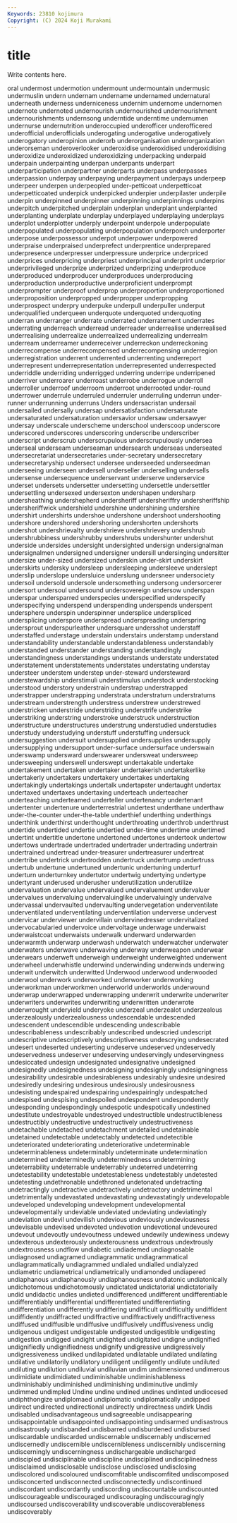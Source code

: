 ```yaml
---
Keywords: 23810 kojimura
Copyright: (C) 2024 Koji Murakami
---
```


# title

Write contents here.



oral undermost undermotion undermount undermountain undermusic undermuslin undern undernam undername
undernamed undernatural underneath underness underniceness undernim undernome undernomen undernote undernoted
undernourish undernourished undernourishment undernourishments undernsong underntide underntime undernumen undernurse undernutrition
underoccupied underofficer underofficered underofficial underofficials underogating underogative underogatively underogatory underopinion
underorb underorganisation underorganization underorseman underoverlooker underoxidise underoxidised underoxidising underoxidize underoxidized
underoxidizing underpacking underpaid underpain underpainting underpan underpants underpart underparticipation underpartner
underparts underpass underpasses underpassion underpay underpaying underpayment underpays underpeep underpeer
underpen underpeopled under-petticoat underpetticoat underpetticoated underpick underpicked underpier underpilaster underpile
underpin underpinned underpinner underpinning underpinnings underpins underpitch underpitched underplain underplan
underplant underplanted underplanting underplate underplay underplayed underplaying underplays underplot underplotter
underply underpoint underpole underpopulate underpopulated underpopulating underpopulation underporch underporter underpose
underpossessor underpot underpower underpowered underpraise underpraised underprefect underprentice underprepared underpresence
underpresser underpressure underprice underpriced underprices underpricing underpriest underprincipal underprint underprior
underprivileged underprize underprized underprizing underproduce underproduced underproducer underproduces underproducing underproduction
underproductive underproficient underprompt underprompter underproof underprop underproportion underproportioned underproposition underpropped
underpropper underpropping underprospect underpry underpuke underpull underpuller underput underqualified underqueen
underquote underquoted underquoting underran underranger underrate underrated underratement underrates underrating
underreach underread underreader underrealise underrealised underrealising underrealize underrealized underrealizing underrealm
underream underreamer underreceiver underreckon underreckoning underrecompense underrecompensed underrecompensing underregion underregistration
underrent underrented underrenting underreport underrepresent underrepresentation underrepresented underrespected underriddle underriding
underrigged underring underripe underripened underriver underroarer underroast underrobe underrogue underroll
underroller underroof underroom underroot underrooted under-round underrower underrule underruled underruler
underruling underrun under-runner underrunning underruns Unders undersacristan undersail undersailed undersally
undersap undersatisfaction undersaturate undersaturated undersaturation undersavior undersaw undersawyer undersay underscale
underscheme underschool underscoop underscore underscored underscores underscoring underscribe underscriber underscript
underscrub underscrupulous underscrupulously undersea underseal underseam underseaman undersearch underseas underseated
undersecretariat undersecretaries under-secretary undersecretary undersecretaryship undersect undersee underseeded underseedman underseeing
underseen undersell underseller underselling undersells undersense undersequence underservant underserve underservice
underset undersets undersetter undersetting undersettle undersettler undersettling undersexed undersexton undershapen
undersharp undersheathing undershepherd undersheriff undersheriffry undersheriffship undersheriffwick undershield undershine undershining
undershire undershirt undershirts undershoe undershone undershoot undershooting undershore undershored undershoring
undershorten undershorts undershot undershrievalty undershrieve undershrievery undershrub undershrubbiness undershrubby undershrubs
undershunter undershut underside undersides undersight undersighted undersign undersignalman undersignalmen undersigned
undersigner undersill undersinging undersitter undersize under-sized undersized underskin under-skirt underskirt
underskirts undersky undersleep undersleeping undersleeve underslept underslip underslope undersluice underslung
undersneer undersociety undersoil undersold undersole undersomething undersong undersorcerer undersort undersoul
undersound undersovereign undersow underspan underspar undersparred underspecies underspecified underspecify underspecifying
underspend underspending underspends underspent undersphere underspin underspinner undersplice underspliced undersplicing
underspore underspread underspreading underspring undersprout underspurleather undersquare undersshot understaff understaffed
understage understain understairs understamp understand understandability understandable understandableness understandably understanded
understander understanding understandingly understandingness understandings understands understate understated understatement understatements
understates understating understay understeer understem understep under-steward understeward understewardship understimuli
understimulus understock understocking understood understory understrain understrap understrapped understrapper understrapping
understrata understratum understratums understream understrength understress understrew understrewed understricken understride
understriding understrife understrike understriking understring understroke understruck understruction understructure understructures
understrung understudied understudies understudy understudying understuff understuffing undersuck undersuggestion undersuit
undersupplied undersupplies undersupply undersupplying undersupport under-surface undersurface underswain underswamp undersward
underswearer undersweat undersweep undersweeping underswell underswept undertakable undertake undertakement undertaken
undertaker undertakerish undertakerlike undertakerly undertakers undertakery undertakes undertaking undertakingly undertakings
undertalk undertapster undertaught undertax undertaxed undertaxes undertaxing underteach underteacher underteaching
underteamed underteller undertenancy undertenant undertenter undertenure underterrestrial undertest underthane underthaw
under-the-counter under-the-table underthief underthing underthings underthink underthirst underthought underthroating underthrob
underthrust undertide undertided undertie undertied under-time undertime undertimed undertint undertitle
undertone undertoned undertones undertook undertow undertows undertrade undertraded undertrader undertrading
undertrain undertrained undertread under-treasurer undertreasurer undertreat undertribe undertrick undertrodden undertruck
undertrump undertruss undertub undertune undertuned undertunic undertuning underturf underturn underturnkey
undertutor undertwig undertying undertype undertyrant underused underusher underutilization underutilize undervaluation
undervalue undervalued undervaluement undervaluer undervalues undervaluing undervaluinglike undervaluingly undervalve undervassal
undervaulted undervaulting undervegetation underventilate underventilated underventilating underventilation underverse undervest undervicar
underviewer undervillain undervinedresser undervitalized undervocabularied undervoice undervoltage underwage underwaist underwaistcoat
underwaists underwalk underward underwarden underwarmth underwarp underwash underwatch underwatcher underwater
underwaters underwave underwaving underway underweapon underwear underwears underweft underweigh underweight
underweighted underwent underwheel underwhistle underwind underwinding underwinds underwing underwit underwitch
underwitted Underwood underwood underwooded underwool underwork underworked underworker underworking underworkman
underworkmen underworld underworlds underwound underwrap underwrapped underwrapping underwrit underwrite underwriter
underwriters underwrites underwriting underwritten underwrote underwrought underyield underyoke underzeal underzealot
underzealous underzealously underzealousness undescendable undescended undescendent undescendible undescending undescribable undescribableness
undescribably undescribed undescried undescript undescriptive undescriptively undescriptiveness undescrying undesecrated undesert
undeserted undeserting undeserve undeserved undeservedly undeservedness undeserver undeserving undeservingly undeservingness
undesiccated undesign undesignated undesignative undesigned undesignedly undesignedness undesigning undesigningly undesigningness
undesirability undesirable undesirableness undesirably undesire undesired undesiredly undesiring undesirous undesirously
undesirousness undesisting undespaired undespairing undespairingly undespatched undespised undespising undespoiled undespondent
undespondently undesponding undespondingly undespotic undespotically undestined undestitute undestroyable undestroyed undestructible
undestructibleness undestructibly undestructive undestructively undestructiveness undetachable undetached undetachment undetailed undetainable
undetained undetectable undetectably undetected undetectible undeteriorated undeteriorating undeteriorative undeterminable undeterminableness
undeterminably undeterminate undetermination undetermined undeterminedly undeterminedness undetermining undeterrability undeterrable undeterrably
undeterred undeterring undetestability undetestable undetestableness undetestably undetested undetesting undethronable undethroned
undetonated undetracting undetractingly undetractive undetractively undetractory undetrimental undetrimentally undevastated undevastating
undevastatingly undevelopable undeveloped undeveloping undevelopment undevelopmental undevelopmentally undeviable undeviated undeviating
undeviatingly undeviation undevil undevilish undevious undeviously undeviousness undevisable undevised undevoted
undevotion undevotional undevoured undevout undevoutly undevoutness undewed undewily undewiness undewy
undexterous undexterously undexterousness undextrous undextrously undextrousness undflow undiabetic undiademed undiagnosable
undiagnosed undiagramed undiagrammatic undiagrammatical undiagrammatically undiagrammed undialed undialled undialyzed undiametric
undiametrical undiametrically undiamonded undiapered undiaphanous undiaphanously undiaphanousness undiatonic undiatonically undichotomous
undichotomously undictated undictatorial undictatorially undid undidactic undies undieted undifferenced undifferent
undifferentiable undifferentiably undifferential undifferentiated undifferentiating undifferentiation undifferently undiffering undifficult undifficultly
undiffident undiffidently undiffracted undiffractive undiffractively undiffractiveness undiffused undiffusible undiffusive undiffusively
undiffusiveness undig undigenous undigest undigestable undigested undigestible undigesting undigestion undigged
undight undighted undigitated undigne undignified undignifiedly undignifiedness undignify undigressive undigressively
undigressiveness undiked undilapidated undilatable undilated undilating undilative undilatorily undilatory undiligent
undiligently undilute undiluted undiluting undilution undiluvial undiluvian undim undimensioned undimerous
undimidiate undimidiated undiminishable undiminishableness undiminishably undiminished undiminishing undiminutive undimly undimmed
undimpled Undine undine undined undines undinted undiocesed undiphthongize undiplomaed undiplomatic
undiplomatically undipped undirect undirected undirectional undirectly undirectness undirk Undis undisabled
undisadvantageous undisagreeable undisappearing undisappointable undisappointed undisappointing undisarmed undisastrous undisastrously undisbanded
undisbarred undisburdened undisbursed undiscardable undiscarded undiscernable undiscernably undiscerned undiscernedly undiscernible
undiscernibleness undiscernibly undiscerning undiscerningly undiscerningness undischargeable undischarged undiscipled undisciplinable undiscipline
undisciplined undisciplinedness undisclaimed undisclosable undisclose undisclosed undisclosing undiscolored undiscoloured undiscomfitable
undiscomfited undiscomposed undisconcerted undisconnected undisconnectedly undiscontinued undiscordant undiscordantly undiscording undiscountable
undiscounted undiscourageable undiscouraged undiscouraging undiscouragingly undiscoursed undiscoverability undiscoverable undiscoverableness undiscoverably
